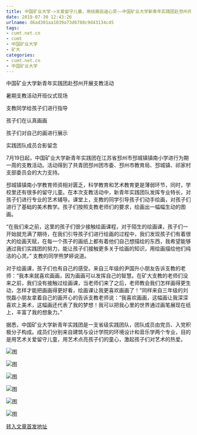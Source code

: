 ```yaml
---
title: 中国矿业大学->关爱留守儿童，用绘画启迪心灵——中国矿业大学新青年实践团赴邳州开展支教活动 | cumt.net.cn
date: 2019-07-30 12:43:26
urlname: d6ad301aa1039a73d6780c9d43134c45
tags: 
- cumt.net.cn
- cumt
- 中国矿业大学
- 矿大
categories:
- cumt.net.cn
- 中国矿业大学
---
```



中国矿业大学新青年实践团赴邳州开展支教活动

暑期支教活动开班仪式现场

支教同学给孩子们进行指导

孩子们在认真画画

孩子们对自己的画进行展示

实践团队成员合影留念

7月19日起，中国矿业大学新青年实践团在江苏省邳州市邳城镇镇南小学进行为期一周的支教活动。活动得到了共青团邳州团市委、邳州市教育局、邳城镇、祁家村支部委员会的大力支持。

邳城镇镇南小学教育师资相对匮乏，科学教育和艺术教育更是薄弱环节，同时，学校里还有很多的留守儿童。在本次支教活动中，新青年实践团队发挥专业特长，对孩子们进行专业的艺术辅导。课堂上，支教的同学引导孩子们动手绘画，对孩子们进行了基础的美术教学。孩子们按照支教老师们的要求，绘画出一幅幅生动的图画。

“在我们来之前，这里的孩子们很少接触绘画课程，对于陌生的绘画课，孩子们一开始就充满了期待，在我们引导孩子们进行绘画的过程中，我们发现孩子们有着很大的绘画天赋，在每一个孩子的画纸上都有着他们自己想描绘的东西，我希望能够通过我们实践团的努力，能让孩子们接触更多关于绘画的知识，用绘画描绘他们纯洁的心灵。” 支教的同学熊梦婷说道。

对于绘画课，孩子们也有自己的感受。来自三年级的尹国升小朋友告诉支教的老师：“我本来就喜欢画画，因为画画可以发挥自己的智慧。在矿大支教的老师们没来之前，我们没有接触过绘画课，当老师们来了之后，老师教会我们怎样画得更生动，怎样才能把画画得更好看，绘画课让我更喜欢画画了！”同样来自三年级的刘悦磊小朋友拿着自己的画开心的告诉支教老师说：“我喜欢画画，这幅画让我深深喜欢上美术，这幅画还代表了我的梦想！我可以把我心里的世界通过画笔展现在纸上，丰富了我的想象力。”

据悉，中国矿业大学新青年实践团是一支省级实践团队，团队成员由党员、入党积极分子构成。成员们分别来自建筑与设计学院的环境设计和音乐学两个专业，目的是用艺术关爱留守儿童，用艺术点亮孩子们的童心，激起孩子们对艺术的热爱。



![图](http://xwzx.cumt.edu.cn/_upload/article/images/7d/0e/d48fd41442c49651d88b3a7eb2e9/634c84f2-5eb9-44cf-8ab6-aff5103aad54.jpg)

![图](http://xwzx.cumt.edu.cn/_upload/article/images/7d/0e/d48fd41442c49651d88b3a7eb2e9/cd746e7d-5c10-4a63-bdce-5b45ec97cda3.jpg)

![图](http://xwzx.cumt.edu.cn/_upload/article/images/7d/0e/d48fd41442c49651d88b3a7eb2e9/716f9d6a-d314-4842-a39e-0208bdfda250.jpg)

![图](http://xwzx.cumt.edu.cn/_upload/article/images/7d/0e/d48fd41442c49651d88b3a7eb2e9/6694511f-645e-49b2-90d5-6b3004643f20.jpg)

![图](http://xwzx.cumt.edu.cn/_upload/article/images/7d/0e/d48fd41442c49651d88b3a7eb2e9/249b7557-1e60-4191-a265-0835db2cfedc.jpg)

![图](http://xwzx.cumt.edu.cn/_upload/article/images/7d/0e/d48fd41442c49651d88b3a7eb2e9/0c5ca8f5-b64b-405f-b084-2619163309f0.jpg)

[转入文章首发地址](http://xwzx.cumt.edu.cn/27/91/c523a534417/page.htm)